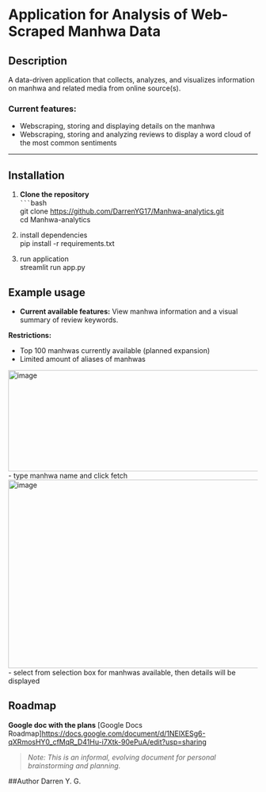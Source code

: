 # Application for Analysis of Web-Scraped Manhwa Data

## Description
A data-driven application that collects, analyzes, and visualizes information on manhwa and related media from online source(s).  

### Current features: 
 - Webscraping, storing and displaying details on the manhwa
 - Webscraping, storing and analyzing reviews to display a word cloud of the most common sentiments

---

## Installation

1. **Clone the repository**  
	` ``` `bash  
	git clone https://github.com/DarrenYG17/Manhwa-analytics.git  
	cd Manhwa-analytics  

2. install dependencies  
	pip install -r requirements.txt  

3. run application  
	streamlit run app.py  

## Example usage
 - **Current available features:**
	View manhwa information and a visual summary of review keywords.

**Restrictions:**
 - Top 100 manhwas currently available (planned expansion)
 - Limited amount of aliases of manhwas
<img width="681" height="204" alt="image" src="https://github.com/user-attachments/assets/67662a3b-60f7-4d8b-9ed7-00937dad64ef" />
 - type manhwa name and click fetch
<img width="758" height="380" alt="image" src="https://github.com/user-attachments/assets/092f1ddf-2883-4103-bb77-f641e7e340b8" />
 - select from selection box for manhwas available, then details will be displayed

## Roadmap

**Google doc with the plans**
[Google Docs Roadmap]https://docs.google.com/document/d/1NElXESg6-qXRmosHY0_cfMqR_D41Hu-i7Xtk-90ePuA/edit?usp=sharing
> _Note: This is an informal, evolving document for personal brainstorming and planning._

##Author
Darren Y. G.
